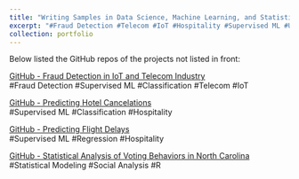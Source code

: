 ```yaml
---
title: "Writing Samples in Data Science, Machine Learning, and Statistical Modeling"
excerpt: "#Fraud Detection #Telecom #IoT #Hospitality #Supervised ML #Unsupervised ML #Classification #Regression #Statistical Modeling"
collection: portfolio
---
```


<!-- ![image idea](/images/RFM-500.png)<br/>
*Image Caption*<br/><br/> -->

Below listed the GitHub repos of the projects not listed in front:

[GitHub - Fraud Detection in IoT and Telecom Industry](https://github.com/Tego-Chang/Data-Science-Design-Writing-Visualization-Samples/tree/main/Fraud_detection_telecom)<br/>
#Fraud Detection #Supervised ML #Classification #Telecom #IoT<br/>

[GitHub - Predicting Hotel Cancelations](https://github.com/Tego-Chang/Data-Science-Design-Writing-Visualization-Samples/tree/main/Fraud_detection_telecom)<br/>
#Supervised ML #Classification #Hospitality<br/>

[GitHub - Predicting Flight Delays](https://github.com/Tego-Chang/Data-Science-Design-Writing-Visualization-Samples/tree/main/Predicting-flight-delay)<br/>
#Supervised ML #Regression #Hospitality<br/>

[GitHub - Statistical Analysis of Voting Behaviors in North Carolina](https://github.com/Tego-Chang/Data-Science-Design-Writing-Visualization-Samples/tree/main/Social_analysis_voting_behaviors_NC)<br/>
#Statistical Modeling #Social Analysis #R<br/>